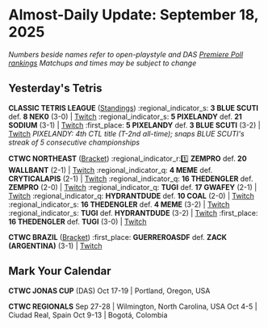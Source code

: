 # Almost-Daily Update: September 18, 2025
*Numbers beside names refer to open-playstyle and DAS [Premiere Poll rankings](https://premierepoll.wordpress.com/)*
*Matchups and times may be subject to change*

## Yesterday's Tetris
**CLASSIC TETRIS LEAGUE**  ([Standings](https://ctlscoreboard.herokuapp.com))
:regional_indicator_s:  **3 BLUE SCUTI** def. **8 NEK0** (3-0)  |  [Twitch](https://www.twitch.tv/videos/2566408246?t=00h48m51s)
:regional_indicator_s:  **5 PIXELANDY** def. **21 SODIUM** (3-1)  |  [Twitch](https://www.twitch.tv/videos/2566408246?t=01h47m10s)
:first_place:  **5 PIXELANDY** def. **3 BLUE SCUTI** (3-2)  |  [Twitch](https://www.twitch.tv/videos/2566408246?t=02h54m10s)
_PIXELANDY: 4th CTL title (T-2nd all-time); snaps BLUE SCUTI's streak of 5 consecutive championships_

**CTWC NORTHEAST**  ([Bracket](https://bit.ly/4nchY0s))
:regional_indicator_r::one:  **ZEMPRO** def. **20 WALLBANT** (2-1)  |  [Twitch](https://www.twitch.tv/videos/2565486375?t=04h52m23s)
:regional_indicator_q:  **4 MEME** def. **CRYTICALAPIS** (2-1)  |  [Twitch](https://www.twitch.tv/videos/2565486375?t=05h47m35s)
:regional_indicator_q:  **16 THEDENGLER** def. **ZEMPRO** (2-0)  |  [Twitch](https://www.twitch.tv/videos/2565486375?t=05h47m35s)
:regional_indicator_q:  **TUGI** def. **17 GWAFEY** (2-1)  |  [Twitch](https://www.twitch.tv/videos/2565486375?t=06h09m26s)
:regional_indicator_q:  **HYDRANTDUDE** def. **10 COAL** (2-0)  |  [Twitch](https://www.twitch.tv/videos/2565486375?t=06h22m36s)
:regional_indicator_s:  **16 THEDENGLER** def. **4 MEME** (3-2)  |  [Twitch](https://www.twitch.tv/videos/2565486375?t=06h52m35s)
:regional_indicator_s:  **TUGI** def. **HYDRANTDUDE** (3-2)  |  [Twitch](https://www.twitch.tv/videos/2565486375?t=06h52m35s)
:first_place:  **16 THEDENGLER** def. **TUGI** (3-0)  |  [Twitch](https://www.twitch.tv/videos/2565486375?t=07h47m57s)

**CTWC BRAZIL**  ([Bracket](https://tinyurl.com/ctwcbrazil2025bracket))
:first_place: **GUERREROASDF** def. **ZACK (ARGENTINA)** (3-1)  |  [Twitch](https://www.twitch.tv/videos/2566503858?t=00h09m16s)


## Mark Your Calendar
**CTWC JONAS CUP** (DAS)
Oct 17-19  |  Portland, Oregon, USA

**CTWC REGIONALS**
Sep 27-28  |  Wilmington, North Carolina, USA
Oct 4-5  |  Ciudad Real, Spain
Oct 9-13  |  Bogotá, Colombia